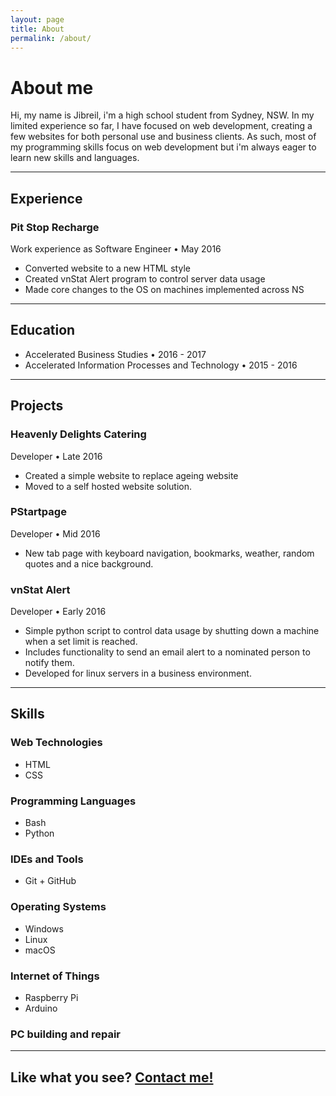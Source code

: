 ```yaml
---
layout: page
title: About
permalink: /about/
---
```


# About me

Hi, my name is Jibreil, i'm a high school student from Sydney, NSW. In my limited experience so far, I have focused on web development, creating a few websites for both personal use and business clients. As such, most of my programming skills focus on web development  but i'm always eager to learn new skills and languages.

--------------------------------------------------------------------------------

## Experience

### Pit Stop Recharge

Work experience as Software Engineer • May 2016

- Converted website to a new HTML style
- Created vnStat Alert program to control server data usage
- Made core changes to the OS on machines implemented across NS

--------------------------------------------------------------------------------

## Education

- Accelerated Business Studies • 2016 - 2017
- Accelerated Information Processes and Technology • 2015 - 2016

--------------------------------------------------------------------------------

## Projects

### Heavenly Delights Catering

Developer • Late 2016

- Created a simple website to replace ageing website
- Moved to a self hosted website solution.

### PStartpage

Developer • Mid 2016

- New tab page with keyboard navigation, bookmarks, weather, random quotes and a nice background.

### vnStat Alert

Developer • Early 2016

- Simple python script to control data usage by shutting down a machine when a set limit is reached.
- Includes functionality to send an email alert to a nominated person to notify them.
- Developed for linux servers in a business environment.

--------------------------------------------------------------------------------

## Skills

### Web Technologies

- HTML
- CSS

### Programming Languages

- Bash
- Python

### IDEs and Tools

- Git + GitHub

### Operating Systems

- Windows
- Linux
- macOS

### Internet of Things

- Raspberry Pi
- Arduino

### PC building and repair

--------------------------------------------------------------------------------

## Like what you see? [Contact me!](mailto:jibreilhoneine@gmail.com)
